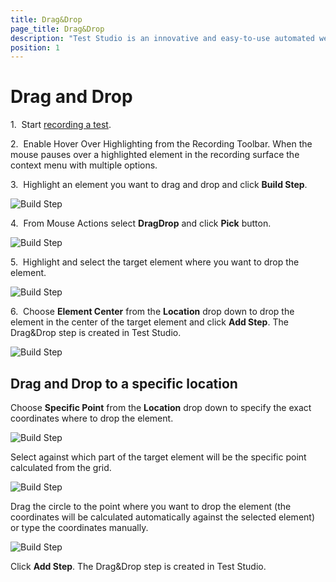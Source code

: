 ```yaml
---
title: Drag&Drop
page_title: Drag&Drop
description: "Test Studio is an innovative and easy-to-use automated web, WPF and load testing solution. Test Studio tests support essential technologies like ASP.NET AJAX, Silverlight, PHP and MVC. HTML5, Testing framework, functional testing, performance testing, load testing, exploratory testing, manual testing."
position: 1
---
```

# Drag and Drop

1.&nbsp; Start <a href="/getting-started/test-recording/overview" target="_blank">recording a test</a>.

2.&nbsp; Enable Hover Over Highlighting from the Recording Toolbar. When the mouse pauses over a highlighted element in the recording surface the context menu with multiple options.

3.&nbsp; Highlight an element you want to drag and drop and click **Build Step**.

![Build Step][1]

4.&nbsp; From Mouse Actions select **DragDrop** and click **Pick** button.

![Build Step][2]

5.&nbsp; Highlight and select the target element where you want to drop the element.

![Build Step][3]

6.&nbsp; Choose **Element Center** from the **Location** drop down to drop the element in the center of the target element and click **Add Step**. The Drag&Drop step is created in Test Studio.

![Build Step][4]

## Drag and Drop to a specific location

Choose **Specific Point** from the **Location** drop down to specify the exact coordinates where to drop the element. 

![Build Step][5]

Select against which part of the target element will be the specific point calculated from the grid.

![Build Step][6]

Drag the circle to the point where you want to drop the element (the coordinates will be calculated automatically against the selected element) or type the coordinates manually.

![Build Step][7]

Click **Add Step**. The Drag&Drop step is created in Test Studio.   

[1]: /img/features/recorder/mouse-actions/drag-and-drop/fig1.png
[2]: /img/features/recorder/mouse-actions/drag-and-drop/fig2.png
[3]: /img/features/recorder/mouse-actions/drag-and-drop/fig3.png
[4]: /img/features/recorder/mouse-actions/drag-and-drop/fig4.png
[5]: /img/features/recorder/mouse-actions/drag-and-drop/fig5.png
[6]: /img/features/recorder/mouse-actions/drag-and-drop/fig6.png
[7]: /img/features/recorder/mouse-actions/drag-and-drop/fig7.png
